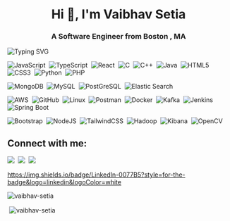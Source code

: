 
<!-- markdownlint-disable MD033 MD041 -->
<h1 align="center">Hi 👋, I'm Vaibhav Setia</h1>
<h3 align="center">A Software Engineer from Boston , MA</h3>
<!-- markdownlint-enable MD033 -->

![Typing SVG](https://readme-typing-svg.demolab.com?font=Roberto+Mono&size=25&pause=1000&color=3FB950&center=true&vCenter=true&width=1000&lines=Backend+Developer;Frontend+Developer;Algorithms+Solver)

<!-- #### Languages: -->
![JavaScript](https://img.shields.io/badge/javascript-%23323330.svg?style=for-the-badge&logo=javascript&logoColor=%23F7DF1E)&nbsp;
![TypeScript](https://img.shields.io/badge/typescript-%23007ACC.svg?style=for-the-badge&logo=typescript&logoColor=white)&nbsp;
![React](https://img.shields.io/badge/React-%23007ACC.svg?style=for-the-badge&logo=react&logoColor=#61DAFB)&nbsp;
![C](https://img.shields.io/badge/c-%2300599C.svg?style=for-the-badge&logo=c&logoColor=white)&nbsp;
![C++](https://img.shields.io/badge/c++-%2300599C.svg?style=for-the-badge&logo=c%2B%2B&logoColor=white)&nbsp;
![Java](https://img.shields.io/badge/Java-ED8B00?style=for-the-badge&logo=java&logoColor=white)&nbsp;
![HTML5](https://img.shields.io/badge/html5-%23E34F26.svg?style=for-the-badge&logo=html5&logoColor=white)&nbsp;
![CSS3](https://img.shields.io/badge/css3-%231572B6.svg?style=for-the-badge&logo=css3&logoColor=white)&nbsp;
![Python](https://img.shields.io/badge/Python-3776AB?style=for-the-badge&logo=python&logoColor=white)&nbsp;
![PHP](https://img.shields.io/badge/PHP-%23008080.svg?style=for-the-badge&logo=php&logoColor=#777BB4)&nbsp;
<!--![Markdown](https://img.shields.io/badge/markdown-%23000000.svg?style=for-the-badge&logo=markdown&logoColor=white)&nbsp;->

<!-- #### Database -->
![MongoDB](https://img.shields.io/badge/MongoDB-%234ea94b.svg?style=for-the-badge&logo=mongodb&logoColor=white)&nbsp;
![MySQL](https://img.shields.io/badge/MySQL-00000F?style=for-the-badge&logo=mysql&logoColor=white)&nbsp;
![PostGreSQL](https://img.shields.io/badge/PostGreSQL-00000F?style=for-the-badge&logo=postgresql&logoColor=#4169E1)&nbsp;
![Elastic Search](https://img.shields.io/badge/Elastic%20Search-FF9900?style=for-the-badge&logo=elastic&logoColor=##005571)&nbsp;
<!-- #### Tools and Platforms -->
![AWS](https://img.shields.io/badge/AWS-E44C30?style=for-the-badge&logo=amazonaws&logoColor=#232F3E)&nbsp;
![GitHub](https://img.shields.io/badge/github-%23121011.svg?style=for-the-badge&logo=github&logoColor=white)&nbsp;
![Linux](https://img.shields.io/badge/Linux-FCC624?style=for-the-badge&logo=linux&logoColor=black)&nbsp;
![Postman](https://img.shields.io/badge/Postman-FF6C37?style=for-the-badge&logo=postman&logoColor=white)&nbsp;
![Docker](https://img.shields.io/badge/docker-%230db7ed.svg?style=for-the-badge&logo=docker&logoColor=white)&nbsp;
![Kafka](https://img.shields.io/badge/Kafka-%23430098.svg?style=for-the-badge&logo=apachekafka&logoColor=#231F20)&nbsp;
![Jenkins](https://img.shields.io/badge/Jenkins-0078d7.svg?style=for-the-badge&logo=jenkins&logoColor=#D24939)&nbsp;
![Spring Boot](https://img.shields.io/badge/Spring%20Boot-3DDC84.svg?style=for-the-badge&logo=springboot&logoColor=#6DB33F)&nbsp;


<!-- #### Frameworks -->
![Bootstrap](https://img.shields.io/badge/bootstrap-%238511FA.svg?style=for-the-badge&logo=bootstrap&logoColor=white)&nbsp;
![NodeJS](https://img.shields.io/badge/node.js-6DA55F?style=for-the-badge&logo=node.js&logoColor=white)&nbsp;
![TailwindCSS](https://img.shields.io/badge/tailwindcss-%2338B2AC.svg?style=for-the-badge&logo=tailwind-css&logoColor=white)&nbsp;
![Hadoop](https://img.shields.io/badge/Hadoop-%230db7ed.svg?style=for-the-badge&logo=apachehadoop&logoColor=#0A0C0D)&nbsp;
![Kibana](https://img.shields.io/badge/Kibana-%2338B2AC.svg?style=for-the-badge&logo=kibana&logoColor=#005571)&nbsp;
![OpenCV](https://img.shields.io/badge/OpenCV-FF9900?style=for-the-badge&logo=opencv&logoColor=#5C3EE8)&nbsp;
<!--![Express.js](https://img.shields.io/badge/express.js-%23404d59.svg?style=for-the-badge&logo=express&logoColor=%2361DAFB)&nbsp;-->
<!--![React](https://img.shields.io/badge/react-%2320232a.svg?style=for-the-badge&logo=react&logoColor=%2361DAFB)&nbsp;-->

<!--![Next JS](https://img.shields.io/badge/Next-black?style=for-the-badge&logo=next.js&logoColor=white)&nbsp;-->

<!--![MUI](https://img.shields.io/badge/MUI-%230081CB.svg?style=for-the-badge&logo=mui&logoColor=white)&nbsp;-->

## Connect with me:
<p align = "center">


[<img src ="https://img.shields.io/badge/website-%23.svg?&style=for-the-badge&logo=web&logoColor=white%22&color=black">](https://vaibhavsetia.info/)&nbsp;
[<img src="https://img.shields.io/badge/LinkedIn-0077B5?style=for-the-badge&logo=linkedin&logoColor=white" />](https://www.linkedin.com/in/vaibhav-setia/)&nbsp;
 [<img src ="https://img.shields.io/badge/mail-%23.svg?&style=for-the-badge&logo=post&logoColor=white%22&color=black">](mailto:setia.v@northeastern.edu)&nbsp;

https://img.shields.io/badge/LinkedIn-0077B5?style=for-the-badge&logo=linkedin&logoColor=white

<p><img align="center" src="https://github-readme-stats.vercel.app/api/top-langs?username=vaibhav-setia&show_icons=true&locale=en&layout=compact" alt="vaibhav-setia" /></p>
<p>&nbsp;<img align="center" src="https://github-readme-stats.vercel.app/api?username=vaibhav-setia&show_icons=true&locale=en" alt="vaibhav-setia" /></p>
</p>
<!-- [![Typing SVG](https://readme-typing-svg.demolab.com?font=Fira+Code&color=00FF31&background=161B2200&center=true&vCenter=true&multiline=true&width=800&lines=%F0%9F%91%8B+Hi!+I+am+Lakshay+Setia)](https://git.io/typing-svg) -->
<!-- 
<br>
<br> -->
<!--
**vaibhav-setia/vaibhav-setia** is a ✨ _special_ ✨ repository because its `README.md` (this file) appears on your GitHub profile.

Here are some ideas to get you started:

- 🔭 I’m currently working on ...
- 🌱 I’m currently learning ...
- 👯 I’m looking to collaborate on ...
- 🤔 I’m looking for help with ...
- 💬 Ask me about ...
- 📫 How to reach me: ...
- 😄 Pronouns: ...
- ⚡ Fun fact: ...
-->

